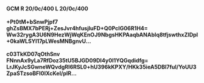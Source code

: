 #### GCM R 20/0c/400 L 20/0c/400
**+Pt0tM+bSnwPjpf7**<br/>**ghZsBMX7bPERj+ZesJvr4hfusjluFD+Q0PclG06R1H4=**<br/>**Ww32rygA3U6N9HezWjWqKEnOJ9NbgsHKPAaqbANAbIq8tfjswthxZIDpl+0kaWLSYl17pLWesMNBgnvU...**<br/><br/>
**c03TkKD07qOthSnv**<br/>**FNnnAx9yLa7RfDoz35tU5BJGD09DI4y0I1YQGqdidfg=**<br/>**LrJKyJcSGwneWQvdgRI6RSL0+hU396kKPXY/HKk35ieA5DBl7ful/YoUU3ZpaSTzsoBFI0IXcKel/plR...**